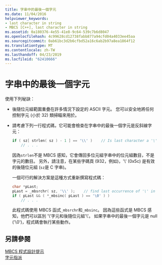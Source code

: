 ```yaml
---
title: 字串中的最後一個字元
ms.date: 11/04/2016
helpviewer_keywords:
- last character in string
- MBCS [C++], last character in string
ms.assetid: 0a180376-4e55-41e8-9c64-539c7b6d8047
ms.openlocfilehash: 4c99628cd12738fabb877a94cfd04a4033ee45aa
ms.sourcegitcommit: 0ab61bc3d2b6cfbd52a16c6ab2b97a8ea1864f12
ms.translationtype: MT
ms.contentlocale: zh-TW
ms.lasthandoff: 04/23/2019
ms.locfileid: "62410666"
---
```

# <a name="last-character-in-a-string"></a>字串中的最後一個字元

使用下列秘訣：

- 後隨位元組範圍重疊在許多情況下設定的 ASCII 字元。 您可以安全地將任何控制字元 (小於 32) 類掃瞄來用於。

- 請考慮下列一行程式碼，它可能會檢查在字串中的最後一個字元是反斜線字元：

    ```cpp
    if ( sz[ strlen( sz ) - 1 ] == '\\' )    // Is last character a '\'?
        // . . .
    ```

   因為`strlen`不是 MBCS 感知，它會傳回多位元組字串中的位元組數目，不是字元的數目。 另外，請注意，在某些字碼頁 (932，例如)，'\\' (0x5c) 是有效的後隨位元組 (`sz`是 C 字串)。

   一個可行的解決方案是這種方式重新撰寫程式碼：

    ```cpp
    char *pLast;
    pLast = _mbsrchr( sz, '\\' );    // find last occurrence of '\' in sz
    if ( pLast && ( *_mbsinc( pLast ) == '\0' ) )
        // . . .
    ```

   此程式碼使用 MBCS 函式`_mbsrchr`和`_mbsinc`。 因為這些函式是 MBCS 感知，他們可以區別 '\\'字元和後隨位元組'\\'。 如果字串中的最後一個字元是 null ('\0')，程式碼會執行某些動作。

## <a name="see-also"></a>另請參閱

[MBCS 程式設計提示](../text/mbcs-programming-tips.md)<br/>
[字元指派](../text/character-assignment.md)
